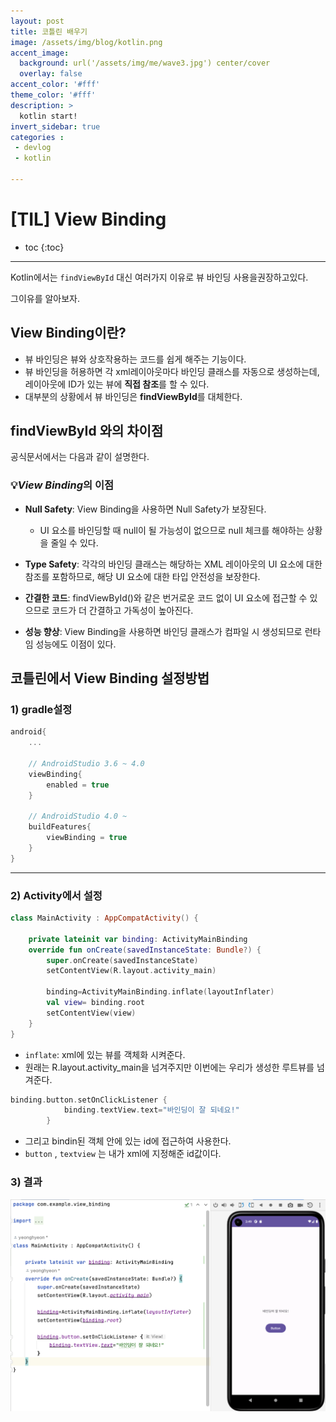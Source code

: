 ```yaml
---
layout: post
title: 코틀린 배우기
image: /assets/img/blog/kotlin.png
accent_image: 
  background: url('/assets/img/me/wave3.jpg') center/cover
  overlay: false
accent_color: '#fff'
theme_color: '#fff'
description: >
  kotlin start!
invert_sidebar: true
categories :
 - devlog	
 - kotlin

---
```



# [TIL] View Binding

* toc
{:toc}
---

Kotlin에서는 `findViewById` 대신 여러가지 이유로 뷰 바인딩 사용을권장하고있다.

그이유를 알아보자.

## **View Binding이란?**

* 뷰 바인딩은 뷰와 상호작용하는 코드를 쉽게 해주는 기능이다. 
* 뷰 바인딩을 허용하면 각 xml레이아웃마다 바인딩 클래스를 자동으로 생성하는데, 레이아웃에 ID가 있는 뷰에 **직접 참조**를 할 수 있다. 
* 대부분의 상황에서 뷰 바인딩은 **findViewById**를 대체한다. 

 

## **findViewById 와의 차이점**

공식문서에서는 다음과 같이 설명한다.

### 💡*View Binding*의 이점

* **Null Safety**: View Binding을 사용하면 Null Safety가 보장된다.
  * UI 요소를 바인딩할 때 null이 될 가능성이 없으므로 null 체크를 해야하는 상황을 줄일 수 있다.

* **Type Safety**: 각각의 바인딩 클래스는 해당하는 XML 레이아웃의 UI 요소에 대한 참조를 포함하므로, 해당 UI 요소에 대한 타입 안전성을 보장한다.

* **간결한 코드**: findViewById()와 같은 번거로운 코드 없이 UI 요소에 접근할 수 있으므로 코드가 더 간결하고 가독성이 높아진다.

* **성능 향상**: View Binding을 사용하면 바인딩 클래스가 컴파일 시 생성되므로 런타임 성능에도 이점이 있다.



## **코틀린에서 View Binding 설정방법**

### 1) gradle설정

```kotlin
android{
	...
    
    // AndroidStudio 3.6 ~ 4.0
    viewBinding{
    	enabled = true
    }
    
    // AndroidStudio 4.0 ~
    buildFeatures{
    	viewBinding = true
    }
}
```

---

### 2) Activity에서 설정

```kotlin
class MainActivity : AppCompatActivity() {

    private lateinit var binding: ActivityMainBinding
    override fun onCreate(savedInstanceState: Bundle?) {
        super.onCreate(savedInstanceState)
        setContentView(R.layout.activity_main)

        binding=ActivityMainBinding.inflate(layoutInflater)
        val view= binding.root
        setContentView(view)
    }
}
```

* `inflate`: xml에 있는 뷰를 객체화 시켜준다.
* 원래는 R.layout.activity_main을 넘겨주지만 이번에는 우리가 생성한 루트뷰를 넘겨준다.



```kotlin
binding.button.setOnClickListener {
            binding.textView.text="바인딩이 잘 되네요!"
        }
```

* 그리고 bindin된 객체 안에 있는 id에 접근하여 사용한다.
* `button` , `textview` 는 내가 xml에 지정해준 id값이다.



### 3) 결과

![viewbinding](../../../assets/img/blog/viewbinding.png)
